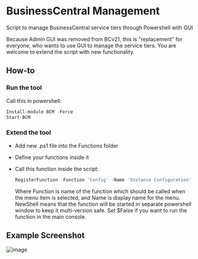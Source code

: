 # BusinessCentral Management

Script to manage BusinessCentral service tiers through Powershell with GUI

Because Admin GUI was removed from BCv21, this is "replacement" for everyone, who wants to use GUI to manage the service tiers. You are welcome to extend the script with new functionality.

## How-to

### Run the tool

Call this in powershell:

```powershell
Install-module BCM -Force
Start-BCM
```

### Extend the tool

- Add new .ps1 file into the Functions folder
- Define your functions inside it
- Call this function inside the script:

  ```Powershell
  RegisterFunction -Function 'Config' -Name 'Instance Configuration' -NewShell $True
  ```

  Where Function is name of the function which should be called when the menu item is selected, and Name is display name for the menu. NewShell means that the function will be started in separate powershell
  window to keep it multi-version safe. Set $False if you want to run the function in the main console.

## Example Screenshot

![image](https://user-images.githubusercontent.com/110221/213993599-58c00ff5-3bc5-455d-aa5b-b2b6dc962970.png)
